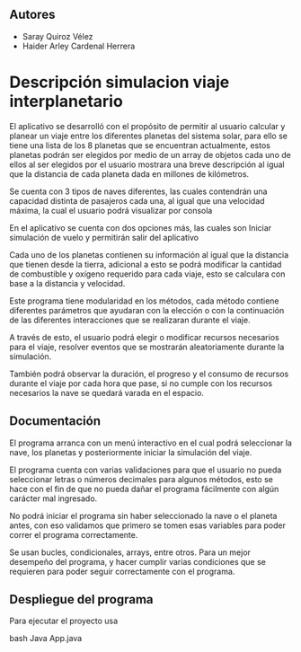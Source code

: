 ## Autores

- Saray Quiroz Vélez
- Haider Arley Cardenal Herrera


# Descripción simulacion viaje interplanetario

El aplicativo se desarrolló con el propósito de permitir al usuario calcular y planear un viaje entre los diferentes planetas del sistema solar, para ello se tiene una lista de los 8 planetas que se encuentran actualmente, estos planetas podrán ser elegidos por medio de un array de objetos cada uno de ellos al ser elegidos por el usuario mostrara una breve descripción al igual que la distancia de cada planeta dada en millones de kilómetros.

Se cuenta con 3 tipos de naves diferentes, las cuales contendrán una capacidad distinta de pasajeros cada una, al igual que una velocidad máxima, la cual el usuario podrá visualizar por consola

En el aplicativo se cuenta con dos opciones más, las cuales son Iniciar simulación de vuelo y permitirán salir del aplicativo

Cada uno de los planetas contienen su información al igual que la distancia que tienen desde la tierra, adicional a esto se podrá modificar la cantidad de combustible y oxígeno requerido para cada viaje, esto se calculara con base a la distancia y velocidad.

Este programa tiene modularidad en los métodos, cada método contiene diferentes parámetros que ayudaran con la elección o con la continuación de las diferentes interacciones que se realizaran durante el viaje.

A través de esto, el usuario podrá elegir o modificar recursos necesarios para el viaje, resolver eventos que se mostrarán aleatoriamente durante la simulación.

También podrá observar la duración, el progreso y el consumo de recursos durante el viaje por cada hora que pase, si no cumple con los recursos necesarios la nave se quedará varada en el espacio.


## Documentación

El programa arranca con un menú interactivo en el cual podrá seleccionar la nave, los planetas y posteriormente iniciar la simulación del viaje.

El programa cuenta con varias validaciones para que el usuario no pueda seleccionar letras o números decimales para algunos métodos, esto se hace con el fin de que no pueda dañar el programa fácilmente con algún carácter mal ingresado.

No podrá iniciar el programa sin haber seleccionado la nave o el planeta antes, con eso validamos que primero se tomen esas variables para poder correr el programa correctamente.

Se usan bucles, condicionales, arrays, entre otros. Para un mejor desempeño del programa, y hacer cumplir varias condiciones que se requieren para poder seguir correctamente con el programa.



## Despliegue del programa

Para ejecutar el proyecto usa

bash
  Java App.java
  